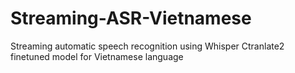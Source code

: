 # Streaming-ASR-Vietnamese
Streaming automatic speech recognition using Whisper Ctranlate2 finetuned model for Vietnamese language
